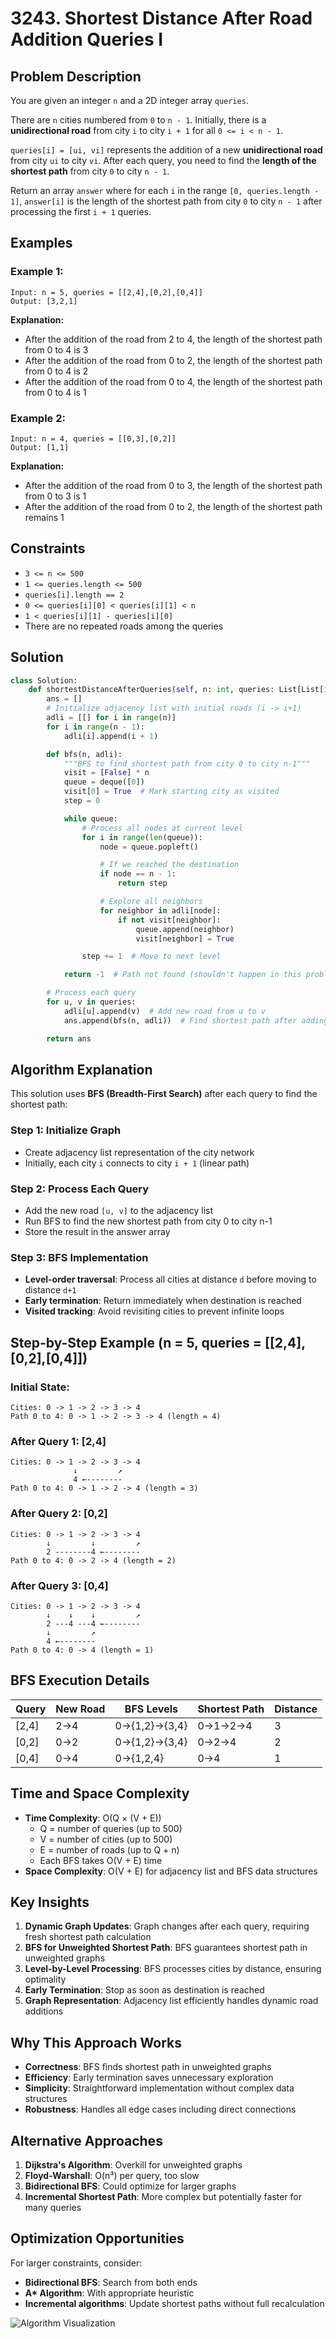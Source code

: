 # 3243. Shortest Distance After Road Addition Queries I

## Problem Description

You are given an integer `n` and a 2D integer array `queries`.

There are `n` cities numbered from `0` to `n - 1`. Initially, there is a **unidirectional road** from city `i` to city `i + 1` for all `0 <= i < n - 1`.

`queries[i] = [ui, vi]` represents the addition of a new **unidirectional road** from city `ui` to city `vi`. After each query, you need to find the **length of the shortest path** from city `0` to city `n - 1`.

Return an array `answer` where for each `i` in the range `[0, queries.length - 1]`, `answer[i]` is the length of the shortest path from city `0` to city `n - 1` after processing the first `i + 1` queries.

## Examples

### Example 1:

```
Input: n = 5, queries = [[2,4],[0,2],[0,4]]
Output: [3,2,1]
```

**Explanation:**

- After the addition of the road from 2 to 4, the length of the shortest path from 0 to 4 is 3
- After the addition of the road from 0 to 2, the length of the shortest path from 0 to 4 is 2
- After the addition of the road from 0 to 4, the length of the shortest path from 0 to 4 is 1

### Example 2:

```
Input: n = 4, queries = [[0,3],[0,2]]
Output: [1,1]
```

**Explanation:**

- After the addition of the road from 0 to 3, the length of the shortest path from 0 to 3 is 1
- After the addition of the road from 0 to 2, the length of the shortest path remains 1

## Constraints

- `3 <= n <= 500`
- `1 <= queries.length <= 500`
- `queries[i].length == 2`
- `0 <= queries[i][0] < queries[i][1] < n`
- `1 < queries[i][1] - queries[i][0]`
- There are no repeated roads among the queries

## Solution

```python
class Solution:
    def shortestDistanceAfterQueries(self, n: int, queries: List[List[int]]) -> List[int]:
        ans = []
        # Initialize adjacency list with initial roads (i -> i+1)
        adli = [[] for i in range(n)]
        for i in range(n - 1):
            adli[i].append(i + 1)

        def bfs(n, adli):
            """BFS to find shortest path from city 0 to city n-1"""
            visit = [False] * n
            queue = deque([0])
            visit[0] = True  # Mark starting city as visited
            step = 0

            while queue:
                # Process all nodes at current level
                for i in range(len(queue)):
                    node = queue.popleft()

                    # If we reached the destination
                    if node == n - 1:
                        return step

                    # Explore all neighbors
                    for neighbor in adli[node]:
                        if not visit[neighbor]:
                            queue.append(neighbor)
                            visit[neighbor] = True

                step += 1  # Move to next level

            return -1  # Path not found (shouldn't happen in this problem)

        # Process each query
        for u, v in queries:
            adli[u].append(v)  # Add new road from u to v
            ans.append(bfs(n, adli))  # Find shortest path after adding road

        return ans
```

## Algorithm Explanation

This solution uses **BFS (Breadth-First Search)** after each query to find the shortest path:

### Step 1: Initialize Graph

- Create adjacency list representation of the city network
- Initially, each city `i` connects to city `i + 1` (linear path)

### Step 2: Process Each Query

- Add the new road `[u, v]` to the adjacency list
- Run BFS to find the new shortest path from city 0 to city n-1
- Store the result in the answer array

### Step 3: BFS Implementation

- **Level-order traversal**: Process all cities at distance `d` before moving to distance `d+1`
- **Early termination**: Return immediately when destination is reached
- **Visited tracking**: Avoid revisiting cities to prevent infinite loops

## Step-by-Step Example (n = 5, queries = [[2,4],[0,2],[0,4]])

### Initial State:

```
Cities: 0 -> 1 -> 2 -> 3 -> 4
Path 0 to 4: 0 -> 1 -> 2 -> 3 -> 4 (length = 4)
```

### After Query 1: [2,4]

```
Cities: 0 -> 1 -> 2 -> 3 -> 4
              ↓         ↗
              4 ←--------
Path 0 to 4: 0 -> 1 -> 2 -> 4 (length = 3)
```

### After Query 2: [0,2]

```
Cities: 0 -> 1 -> 2 -> 3 -> 4
        ↓         ↓         ↗
        2 --------4 ←--------
Path 0 to 4: 0 -> 2 -> 4 (length = 2)
```

### After Query 3: [0,4]

```
Cities: 0 -> 1 -> 2 -> 3 -> 4
        ↓    ↓    ↓         ↗
        2 ---4 ---4 ←--------
        ↓         ↗
        4 ←--------
Path 0 to 4: 0 -> 4 (length = 1)
```

## BFS Execution Details

| Query | New Road | BFS Levels    | Shortest Path | Distance |
| ----- | -------- | ------------- | ------------- | -------- |
| [2,4] | 2→4      | 0→{1,2}→{3,4} | 0→1→2→4       | 3        |
| [0,2] | 0→2      | 0→{1,2}→{3,4} | 0→2→4         | 2        |
| [0,4] | 0→4      | 0→{1,2,4}     | 0→4           | 1        |

## Time and Space Complexity

- **Time Complexity**: O(Q × (V + E))
  - Q = number of queries (up to 500)
  - V = number of cities (up to 500)
  - E = number of roads (up to Q + n)
  - Each BFS takes O(V + E) time
- **Space Complexity**: O(V + E) for adjacency list and BFS data structures

## Key Insights

1. **Dynamic Graph Updates**: Graph changes after each query, requiring fresh shortest path calculation
2. **BFS for Unweighted Shortest Path**: BFS guarantees shortest path in unweighted graphs
3. **Level-by-Level Processing**: BFS processes cities by distance, ensuring optimality
4. **Early Termination**: Stop as soon as destination is reached
5. **Graph Representation**: Adjacency list efficiently handles dynamic road additions

## Why This Approach Works

- **Correctness**: BFS finds shortest path in unweighted graphs
- **Efficiency**: Early termination saves unnecessary exploration
- **Simplicity**: Straightforward implementation without complex data structures
- **Robustness**: Handles all edge cases including direct connections

## Alternative Approaches

1. **Dijkstra's Algorithm**: Overkill for unweighted graphs
2. **Floyd-Warshall**: O(n³) per query, too slow
3. **Bidirectional BFS**: Could optimize for larger graphs
4. **Incremental Shortest Path**: More complex but potentially faster for many queries

## Optimization Opportunities

For larger constraints, consider:

- **Bidirectional BFS**: Search from both ends
- **A\* Algorithm**: With appropriate heuristic
- **Incremental algorithms**: Update shortest paths without full recalculation

![Algorithm Visualization](https://res.cloudinary.com/dfo6ngde0/image/upload/v1754072394/Screenshot_2025-08-01_234925_xkhu9f.png)
